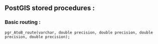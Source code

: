 ## PostGIS stored procedures :

### Basic routing :
`pgr_AtoB_route(varchar, double precision, double precision, double precision, double precision);`
